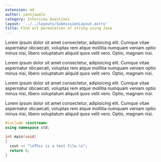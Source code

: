 ```yaml
---
extension: md
author: yashjawale
category: Interview Questions
layout: '../../layouts/SubmissionLayout.astro'
title: FInd all permutation of string using Java
---
```



Lorem ipsum dolor sit amet consectetur, adipisicing elit. Cumque vitae aspernatur obcaecati, voluptas rem atque mollitia numquam veniam optio minus nisi, libero voluptatum aliquid quos velit vero. Optio, magnam nisi.


Lorem ipsum dolor sit amet consectetur, adipisicing elit. Cumque vitae aspernatur obcaecati, voluptas rem atque mollitia numquam veniam optio minus nisi, libero voluptatum aliquid quos velit vero. Optio, magnam nisi.


Lorem ipsum dolor sit amet consectetur, adipisicing elit. Cumque vitae aspernatur obcaecati, voluptas rem atque mollitia numquam veniam optio minus nisi, libero voluptatum aliquid quos velit vero. Optio, magnam nisi.


Lorem ipsum dolor sit amet consectetur, adipisicing elit. Cumque vitae aspernatur obcaecati, voluptas rem atque mollitia numquam veniam optio minus nisi, libero voluptatum aliquid quos velit vero. Optio, magnam nisi.


```cpp
#include <iostream>
using namespace std;

int main(void)
{
  cout << "\nThis is a test file.\n";
  return 0;
}
```
